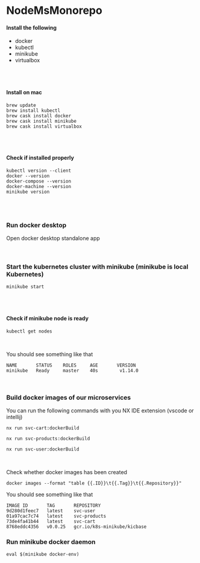 

# NodeMsMonorepo
 
  

#### Install the following

- docker
- kubectl
- minikube
- virtualbox

<br/><br/>

#### Install on mac

```shell
brew update
brew install kubectl
brew cask install docker
brew cask install minikube
brew cask install virtualbox
```
<br/><br/>

#### Check if installed properly 

```shell
kubectl version --client
docker --version
docker-compose --version
docker-machine --version
minikube version
```
<br/><br/>

### Run docker desktop

Open docker desktop standalone app  <br/><br/><br/>



### Start the kubernetes cluster with minikube (minikube is local Kubernetes)

```shell
minikube start
```
<br/><br/>

#### Check if minikube node is ready
```shell
kubectl get nodes
```
<br/>

You should see something like that
``` text
NAME       STATUS    ROLES     AGE       VERSION
minikube   Ready     master    40s        v1.14.0
```
<br/>

### Build docker images of our microservices

You can run the following commands with you NX IDE extension (vscode or intellij)

```shell
nx run svc-cart:dockerBuild

nx run svc-products:dockerBuild

nx run svc-user:dockerBuild
```
<br/>

Check whether docker images has been created
```shell
docker images --format "table {{.ID}}\t{{.Tag}}\t{{.Repository}}"
```
You should see something like that
```shell
IMAGE ID       TAG       REPOSITORY
9d280d1feec7   latest    svc-user
01a97cac7c74   latest    svc-products
73de4fa41b44   latest    svc-cart
8768eddc4356   v0.0.25   gcr.io/k8s-minikube/kicbase

```

### Run minikube docker daemon
```shell
eval $(minikube docker-env)
```
<br/>



